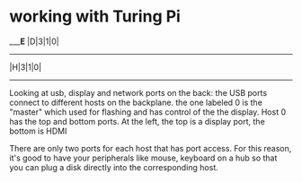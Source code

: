# working with Turing Pi


_____E__
|D|3|1|0|
_________
|H|3|1|0|
_________

Looking at usb, display and network ports on the back: the USB ports connect
to different hosts on the backplane. the one labeled 0 is the "master" which 
used for flashing and has control of the the display. Host 0 has the top and 
bottom ports. At the left, the top is a display port, the bottom is HDMI

There are only two ports for each host that has port access. For this reason, 
it's good to have your peripherals like mouse, keyboard on a hub so that you 
can plug a disk directly into the corresponding host. 
